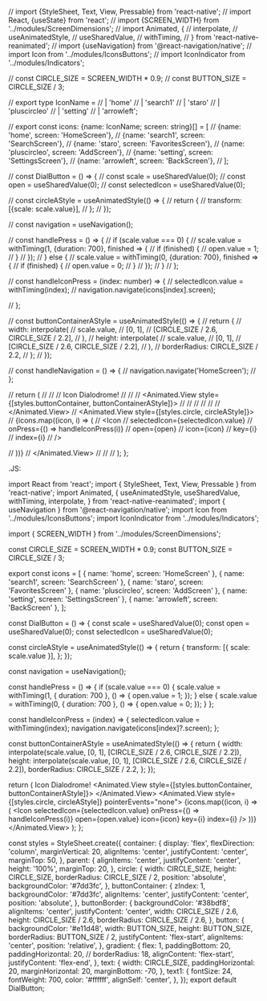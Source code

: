 // import {StyleSheet, Text, View, Pressable} from 'react-native';
// import React, {useState} from 'react';
// import {SCREEN_WIDTH} from '../modules/ScreenDimensions';
// import Animated, {
//   interpolate,
//   useAnimatedStyle,
//   useSharedValue,
//   withTiming,
// } from 'react-native-reanimated';
// import {useNavigation} from '@react-navigation/native';
// import Icon from '../modules/IconsButtons';
// import IconIndicator from '../modules/Indicators';

// const CIRCLE_SIZE = SCREEN_WIDTH * 0.9;
// const BUTTON_SIZE = CIRCLE_SIZE / 3;

// export type IconName =
//   | 'home'
//   | 'search1'
//   | 'staro'
//   | 'pluscircleo'
//   | 'setting'
//   | 'arrowleft';

// export const icons: {name: IconName; screen: string}[] = [
//   {name: 'home', screen: 'HomeScreen'},
//   {name: 'search1', screen: 'SearchScreen'},
//   {name: 'staro', screen: 'FavoritesScreen'},
//   {name: 'pluscircleo', screen: 'AddScreen'},
//   {name: 'setting', screen: 'SettingsScreen'},
//   {name: 'arrowleft', screen: 'BackScreen'},
// ];

// const DialButton = () => {
//   const scale = useSharedValue(0);
//   const open = useSharedValue(0);
//   const selectedIcon = useSharedValue(0);

//   const circleAStyle = useAnimatedStyle(() => {
//     return {
//       transform: [{scale: scale.value}],
//     };
//   });

//   const navigation = useNavigation();

//   const handlePress = () => {
//     if (scale.value === 0) {
//       scale.value = withTiming(1, {duration: 700}, finished => {
//         if (finished) {
//           open.value = 1;
//         }
//       });
//     } else {
//       scale.value = withTiming(0, {duration: 700}, finished => {
//         if (finished) {
//           open.value = 0;
//         }
//       });
//     }
//   };

//   const handleIconPress = (index: number) => {
//     selectedIcon.value = withTiming(index);
//     navigation.navigate(icons[index].screen);

//   };

//   const buttonContainerAStyle = useAnimatedStyle(() => {
//     return {
//       width: interpolate(
//         scale.value,
//         [0, 1],
//         [CIRCLE_SIZE / 2.6, CIRCLE_SIZE / 2.2],
//       ),
//       height: interpolate(
//         scale.value,
//         [0, 1],
//         [CIRCLE_SIZE / 2.6, CIRCLE_SIZE / 2.2],
//       ),
//       borderRadius: CIRCLE_SIZE / 2.2,
//     };
//   });

  // const handleNavigation = () => {
  //   navigation.navigate('HomeScreen');
  // };

    
  // return (
  //   <View style={styles.container}>
  //     <View style={styles.text}>
  //       <Text style={styles.text1}>Icon Dialodrome!</Text>
  //     </View>
  //     <View style={styles.parent}>
  //       <Animated.View style={[styles.buttonContainer, buttonContainerAStyle]}>
  //         <View style={styles.buttonBorder}>
  //           <Pressable style={styles.button} onPress={handlePress}>
  //             <IconIndicator selectedIcon={selectedIcon} />
  //           </Pressable>
  //         </View>
  //       </Animated.View>
  //       <Animated.View style={[styles.circle, circleAStyle]}>
  //         {icons.map((icon, i) => (
  //           <Icon
  //           selectedIcon={selectedIcon.value}
  //           onPress={() => handleIconPress(i)}
  //           open={open}
  //           icon={icon}
  //           key={i}
  //           index={i}
  //         />
          
  //         ))}
  //       </Animated.View>
  //     </View>
  //   </View>
  // );
};


.JS:

import React from 'react';
import { StyleSheet, Text, View, Pressable } from 'react-native';
import Animated, {
  useAnimatedStyle,
  useSharedValue,
  withTiming,
  interpolate,
} from 'react-native-reanimated';
import { useNavigation } from '@react-navigation/native';
import Icon from '../modules/IconsButtons';
import IconIndicator from '../modules/Indicators';

import { SCREEN_WIDTH } from '../modules/ScreenDimensions';

const CIRCLE_SIZE = SCREEN_WIDTH * 0.9;
const BUTTON_SIZE = CIRCLE_SIZE / 3;

export const icons = [
  { name: 'home', screen: 'HomeScreen' },
  { name: 'search1', screen: 'SearchScreen' },
  { name: 'staro', screen: 'FavoritesScreen' },
  { name: 'pluscircleo', screen: 'AddScreen' },
  { name: 'setting', screen: 'SettingsScreen' },
  { name: 'arrowleft', screen: 'BackScreen' },
];

const DialButton = () => {
  const scale = useSharedValue(0);
  const open = useSharedValue(0);
  const selectedIcon = useSharedValue(0);

  const circleAStyle = useAnimatedStyle(() => {
    return {
      transform: [{ scale: scale.value }],
    };
  });

  const navigation = useNavigation();

  const handlePress = () => {
    if (scale.value === 0) {
      scale.value = withTiming(1, { duration: 700 }, () => {
        open.value = 1;
      });
    } else {
      scale.value = withTiming(0, { duration: 700 }, () => {
        open.value = 0;
      });
    }
  };

  const handleIconPress = (index) => {
    selectedIcon.value = withTiming(index);
    navigation.navigate(icons[index]?.screen);
  };

  const buttonContainerAStyle = useAnimatedStyle(() => {
    return {
      width: interpolate(scale.value, [0, 1], [CIRCLE_SIZE / 2.6, CIRCLE_SIZE / 2.2]),
      height: interpolate(scale.value, [0, 1], [CIRCLE_SIZE / 2.6, CIRCLE_SIZE / 2.2]),
      borderRadius: CIRCLE_SIZE / 2.2,
    };
  });

  return (
    <View style={styles.container}>
      <View style={styles.text}>
        <Text style={styles.text1}>Icon Dialodrome!</Text>
      </View>
      <View style={styles.parent}>
        <Animated.View style={[styles.buttonContainer, buttonContainerAStyle]}>
          <View style={styles.buttonBorder}>
            <Pressable style={styles.button} onPress={handlePress}>
              <IconIndicator selectedIcon={selectedIcon.value} />
            </Pressable>
          </View>
        </Animated.View>
        <Animated.View style={[styles.circle, circleAStyle]} pointerEvents="none">
          {icons.map((icon, i) => (
            <Icon
              selectedIcon={selectedIcon.value}
              onPress={() => handleIconPress(i)}
              open={open.value}
              icon={icon}
              key={i}
              index={i}
            />
          ))}
        </Animated.View>
      </View>
    </View>
  );
};

const styles = StyleSheet.create({
  container: {
    display: 'flex',
    flexDirection: 'column',
    marginVertical: 20,
    alignItems: 'center',
    justifyContent: 'center',
    marginTop: 50,
  },
  parent: {
    alignItems:
 'center',
    justifyContent: 'center',
    height: '100%',
    marginTop: 20,
  },
  circle: {
    width: CIRCLE_SIZE,
    height: CIRCLE_SIZE,
    borderRadius: CIRCLE_SIZE / 2,
    position: 'absolute',
    backgroundColor: '#7dd3fc',
  },
  buttonContainer: {
    zIndex: 1,
    backgroundColor: '#7dd3fc',
    alignItems: 'center',
    justifyContent: 'center',
    position: 'absolute',
  },
  buttonBorder: {
    backgroundColor: '#38bdf8',
    alignItems: 'center',
    justifyContent: 'center',
    width: CIRCLE_SIZE / 2.6,
    height: CIRCLE_SIZE / 2.6,
    borderRadius: CIRCLE_SIZE / 2.6,
  },
  button: {
    backgroundColor: '#e11d48',
    width: BUTTON_SIZE,
    height: BUTTON_SIZE,
    borderRadius: BUTTON_SIZE / 2,
    justifyContent: 'flex-start',
    alignItems: 'center',
    position: 'relative',
  },
  gradient: {
    flex: 1,
    paddingBottom: 20,
    paddingHorizontal: 20,
    // borderRadius: 18,
    alignContent: 'flex-start',
    justifyContent: 'flex-end',
  },
  text: {
    width: CIRCLE_SIZE,
    paddingHorizontal: 20,
    marginHorizontal: 20,
    marginBottom: -70,
  },
  text1: {
    fontSize: 24,
    fontWeight: 700,
    color: '#ffffff',
    alignSelf: 'center',
  },
});
export default DialButton;

